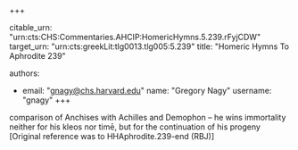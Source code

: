 +++


citable_urn: "urn:cts:CHS:Commentaries.AHCIP:HomericHymns.5.239.rFyjCDW"
target_urn: "urn:cts:greekLit:tlg0013.tlg005:5.239"
title: "Homeric Hymns To Aphrodite 239"

authors:
- email: "gnagy@chs.harvard.edu"
  name: "Gregory Nagy"
  username: "gnagy"
+++

<p>comparison of Anchises with Achilles and Demophon – he wins immortality neither for his kleos nor timē, but for the continuation of his progeny [Original reference was to HHAphrodite.239-end (RBJ)]</p>